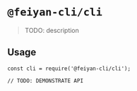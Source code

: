 # `@feiyan-cli/cli`

> TODO: description

## Usage

```
const cli = require('@feiyan-cli/cli');

// TODO: DEMONSTRATE API
```
